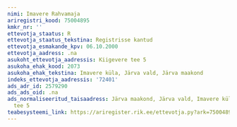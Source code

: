 ```yaml
---
nimi: Imavere Rahvamaja
ariregistri_kood: 75004895
kmkr_nr: ''
ettevotja_staatus: R
ettevotja_staatus_tekstina: Registrisse kantud
ettevotja_esmakande_kpv: 06.10.2000
ettevotja_aadress: .na
asukoht_ettevotja_aadressis: Kiigevere tee 5
asukoha_ehak_kood: 2073
asukoha_ehak_tekstina: Imavere küla, Järva vald, Järva maakond
indeks_ettevotja_aadressis: '72401'
ads_adr_id: 2579290
ads_ads_oid: .na
ads_normaliseeritud_taisaadress: Järva maakond, Järva vald, Imavere küla, Kiigevere
  tee 5
teabesysteemi_link: https://ariregister.rik.ee/ettevotja.py?ark=75004895&ref=rekvisiidid
---
```

